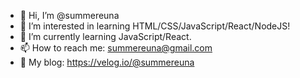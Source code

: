 - 👋 Hi, I’m @summereuna
- 👀 I’m interested in learning HTML/CSS/JavaScript/React/NodeJS!
- 🌱 I’m currently learning JavaScript/React.
- 📫 How to reach me: summereuna@gmail.com
- 📝 My blog: https://velog.io/@summereuna

<!---
summereuna/summereuna is a ✨ special ✨ repository because its `README.md` (this file) appears on your GitHub profile.
You can click the Preview link to take a look at your changes.
--->
